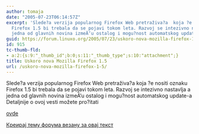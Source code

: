 ```yaml
---
author: tomaja
date: "2005-07-23T06:14:57Z"
excerpt: 'Slede?a verzija popularnog Firefox Web pretraživa?a  koja ?e nositi oznaku
  Firefox 1.5 bi trebala da se pojavi tokom leta. Razvoj se intezivno nastavlja a
  jedna od glavnih novina izmeÄ‘u ostalog i mogu?nost automatskog update-a '
guid: https://forum.linuxo.org/2005/07/23/uskoro-nova-mozilla-firefox-1-5/
id: 915
tc-thumb-fld:
- a:2:{s:9:"_thumb_id";b:0;s:11:"_thumb_type";s:10:"attachment";}
title: Uskoro nova Mozilla Firefox 1.5
url: /uskoro-nova-mozilla-firefox-1-5/
---
```

Slede?a verzija popularnog Firefox Web pretraživa?a koja ?e nositi oznaku Firefox 1.5 bi trebala da se pojavi tokom leta. Razvoj se intezivno nastavlja a jedna od glavnih novina izmeÄ‘u ostalog i mogu?nost automatskog update-a <!--break-->Detaljnije o ovoj vesti možete pro?itati 

[ovde](http://www.pcworld.com/news/article/0,aid,121941,00.asp)

[Креирај тему форума везану за овај текст](https://linuxo.org/nova-tema-na-forumu/?se_pid=915)